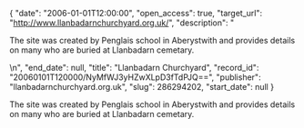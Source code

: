 {
  "date": "2006-01-01T12:00:00", 
  "open_access": true, 
  "target_url": "http://www.llanbadarnchurchyard.org.uk/", 
  "description": "<p>The site was created by Penglais school in Aberystwith and provides details on many who are buried at Llanbadarn cemetary.</p>\n", 
  "end_date": null, 
  "title": "Llanbadarn Churchyard", 
  "record_id": "20060101T120000/NyMfWJ3yHZwXLpD3fTdPJQ==", 
  "publisher": "llanbadarnchurchyard.org.uk", 
  "slug": 286294202, 
  "start_date": null
}

<p>The site was created by Penglais school in Aberystwith and provides details on many who are buried at Llanbadarn cemetary.</p>
